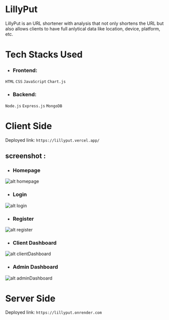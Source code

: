 # LillyPut
LillyPut is an URL shortener with analysis that not only shortens the URL but also allows clients to have full anlytical data like location, device, platform, etc.

# Tech Stacks Used
- ### Frontend: 
`HTML` `CSS` `JavaScript` `Chart.js`
- ### Backend: 
`Node.js` `Express.js` `MongoDB`

# Client Side
Deployed link: `https://lillyput.vercel.app/`

## screenshot :
- ### Homepage
![alt homepage](https://i.imgur.com/PE8ostw.png)
- ### Login
![alt login](https://i.imgur.com/UMKkYbm.png)
- ### Register
![alt register](https://i.imgur.com/w5EiMrN.png)
- ### Client Dashboard
![alt clientDashboard](https://i.imgur.com/X69b6ns.png)
- ### Admin Dashboard
![alt adminDashboard](https://i.imgur.com/KGD19Ku.png)

# Server Side
Deployed link: `https://lillyput.onrender.com`
